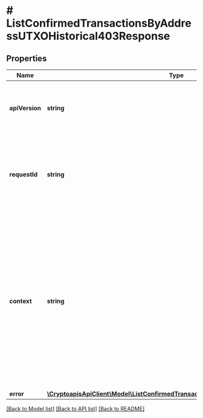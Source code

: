 # # ListConfirmedTransactionsByAddressUTXOHistorical403Response

## Properties

Name | Type | Description | Notes
------------ | ------------- | ------------- | -------------
**apiVersion** | **string** | Specifies the version of the API that incorporates this endpoint. |
**requestId** | **string** | Defines the ID of the request. The &#x60;requestId&#x60; is generated by Crypto APIs and it&#39;s unique for every request. |
**context** | **string** | In batch situations the user can use the context to correlate responses with requests. This property is present regardless of whether the response was successful or returned as an error. &#x60;context&#x60; is specified by the user. | [optional]
**error** | [**\CryptoapisApiClient\Model\ListConfirmedTransactionsByAddressUTXOHistoricalE403**](ListConfirmedTransactionsByAddressUTXOHistoricalE403.md) |  |

[[Back to Model list]](../../README.md#models) [[Back to API list]](../../README.md#endpoints) [[Back to README]](../../README.md)
